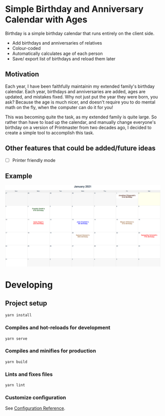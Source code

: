 # Simple Birthday and Anniversary Calendar with Ages

Birthday is a simple birthday calendar that runs entirely on the client side. 

* Add birthdays and anniversaries of relatives
* Colour-coded
* Automatically calculates age of each person
* Save/ export list of birthdays and reload them later

## Motivation

Each year, I have been faithfully maintainin my extended family's birthday calendar. Each year, birthdays and anniversaries are added, ages are updated, and mistakes fixed. Why not just put the year they were born, you ask? Because the age is much nicer, and doesn't require you to do mental math on the fly, when the computer can do it for you!

This was becoming quite the task, as my extended family is quite large. So rather than have to load up the calendar, and manually change everyone's birthday
on a version of Printmaster from two decades ago, I decided to create a simple tool to accomplish this task.

## Other features that could be added/future ideas
- [ ] Printer friendly mode

## Example 

![](src/assets/jan2021-sample.png)


# Developing

## Project setup
```
yarn install
```

### Compiles and hot-reloads for development
```
yarn serve
```

### Compiles and minifies for production
```
yarn build
```

### Lints and fixes files
```
yarn lint
```

### Customize configuration
See [Configuration Reference](https://cli.vuejs.org/config/).
